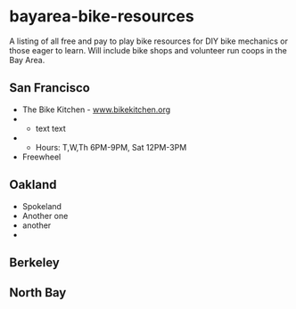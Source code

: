 bayarea-bike-resources
======================

A listing of all free and pay to play bike resources for DIY bike mechanics or those eager to learn. Will include bike shops and volunteer run coops in the Bay Area.

San Francisco
-------------
* The Bike Kitchen - www.bikekitchen.org
*   - text text
*   - Hours: T,W,Th 6PM-9PM, Sat 12PM-3PM
* Freewheel

Oakland
-------
* Spokeland
* Another one
* another
* 


Berkeley
--------


North Bay
---------

